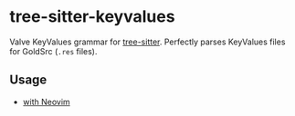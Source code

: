 # tree-sitter-keyvalues

Valve KeyValues grammar for [tree-sitter](https://github.com/tree-sitter/tree-sitter/). Perfectly parses KeyValues files for GoldSrc (`.res` files).

## Usage

* [with Neovim](nvim/)

